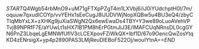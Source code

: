$START$Q4Wgb54rbMnO9+uM71gFTXpPZgT4m1LXVbj6/iJ0iYUdchptH0l/7m/oquuw7qxudICOYp/vvYEHx1sEeCugJ8lJUDVWjNopXQBw5u4BU3eQ4/zbyCTIqMbYxLX+zXHKg9juXiaSWgN2Qx6ewEwaDs4TBY+Y3we89oLuoAVehVPTvj89NPRfF7E/aYUwLt1sHX7IB1PM8hErPGtmJiJ3E/IMAFCUqNRnsDL0cgGYN6PnZ3LbqeLgEMNWfUflV3cLCEXpovFZiWkQX+Ibf1D/67o9OencQwZosYtqKD4zENrsigX+yp4p2890PAS3LMjReuDIEBoF522Oj/wouIYtnA==$END$